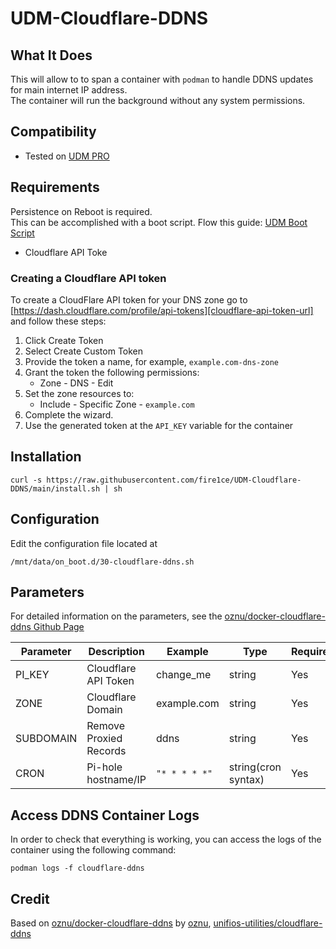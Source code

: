 # UDM-Cloudflare-DDNS

## What It Does

This will allow to to span a container with `podman` to handle DDNS updates for main internet IP address.  
The container will run the background without any system permissions.

## Compatibility

- Tested on [UDM PRO][amz-udm-pro-url]

## Requirements

Persistence on Reboot is required.  
This can be accomplished with a boot script. Flow this guide: [UDM Boot Script](https://github.com/unifi-utilities/unifios-utilities/tree/main/on-boot-script)

- Cloudflare API Toke

### Creating a Cloudflare API token

To create a CloudFlare API token for your DNS zone go to [https://dash.cloudflare.com/profile/api-tokens][cloudflare-api-token-url] and follow these steps:

1. Click Create Token
2. Select Create Custom Token
3. Provide the token a name, for example, `example.com-dns-zone`
4. Grant the token the following permissions:
   - Zone - DNS - Edit
5. Set the zone resources to:
   - Include - Specific Zone - `example.com`
6. Complete the wizard.
7. Use the generated token at the `API_KEY` variable for the container

## Installation

```shell
curl -s https://raw.githubusercontent.com/fire1ce/UDM-Cloudflare-DDNS/main/install.sh | sh
```

## Configuration

Edit the configuration file located at

```shell
/mnt/data/on_boot.d/30-cloudflare-ddns.sh
```

## Parameters

For detailed information on the parameters, see the [oznu/docker-cloudflare-ddns Github Page][oznu-docker-cloudflare-ddns-url]

| Parameter | Description            | Example       | Type                | Required |
| --------- | ---------------------- | ------------- | ------------------- | -------- |
| PI_KEY    | Cloudflare API Token   | change_me     | string              | Yes      |
| ZONE      | Cloudflare Domain      | example.com   | string              | Yes      |
| SUBDOMAIN | Remove Proxied Records | ddns          | string              | Yes      |
| CRON      | Pi-hole hostname/IP    | `"* * * * *"` | string(cron syntax) | Yes      |

## Access DDNS Container Logs

In order to check that everything is working, you can access the logs of the container using the following command:

```shell
podman logs -f cloudflare-ddns
```

## Credit

Based on [oznu/docker-cloudflare-ddns][oznu-docker-cloudflare-ddns-url] by [oznu][oznu-github-page-url],
[unifios-utilities/cloudflare-ddns][unifios-utilities-cloudflare-ddns-url]

<!-- --- -->

[unifios-utilities-cloudflare-ddns-url]: https://github.com/unifi-utilities/unifios-utilities/tree/main/cloudflare-ddns 'unifios-utilities-cloudflare-ddns'
[oznu-docker-cloudflare-ddns-url]: https://github.com/oznu/docker-cloudflare-ddns 'docker-cloudflare-ddns'
[oznu-github-page-url]: https://github.com/oznu 'oznu github page'
[amz-udm-pro-url]: https://amzn.to/3J4fezk 'Amazon Unifi UDM Pro'
[cloudflare-url]: https://www.cloudflare.com/ 'Cloudflare Website'

<!-- --- -->
